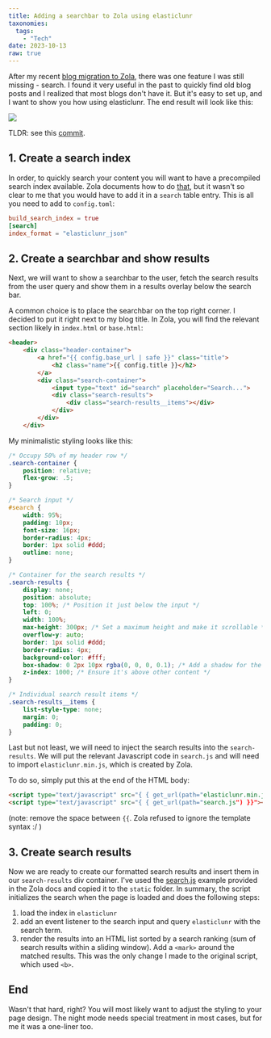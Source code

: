 ```yaml
---
title: Adding a searchbar to Zola using elasticlunr
taxonomies:
  tags:
    - "Tech"
date: 2023-10-13
raw: true
---
```


After my recent [blog migration to Zola](migration-from-hugo-to-zola.md), there was one feature I was still missing - search.
I found it very useful in the past to quickly find old blog posts and I realized that most blogs don't have it.
But it's easy to set up, and I want to show you how using elasticlunr.
The end result will look like this:

![](/images/zola-searchbar.png)


TLDR: see this [commit](https://github.com/elchead/blog/commit/71de31ecf69780b078ff34bdad4003d8237aec49).

## 1. Create a search index
In order, to quickly search your content you will want to have a precompiled search index available.
Zola documents how to do [that](https://www.getzola.org/documentation/content/search/), but it wasn't so clear to me that you would have to add it in a `search` table entry.
This is all you need to add to `config.toml`:
```toml
build_search_index = true
[search]
index_format = "elasticlunr_json"
```

## 2. Create a searchbar and show results
Next, we will want to show a searchbar to the user, fetch the search results from the user query and show them in a results overlay below the search bar.

A common choice is to place the searchbar on the top right corner. I decided to put it right next to my blog title. In Zola, you will find the relevant section likely in `index.html`  or `base.html`:
```html
<header>
    <div class="header-container">
        <a href="{{ config.base_url | safe }}" class="title">
            <h2 class="name">{{ config.title }}</h2>
        </a>
        <div class="search-container">
            <input type="text" id="search" placeholder="Search...">
            <div class="search-results">
                <div class="search-results__items"></div>
            </div>
        </div>
    </div>
```

My minimalistic styling looks like this:
```css
/* Occupy 50% of my header row */
.search-container {
    position: relative;
    flex-grow: .5;
}

/* Search input */
#search {
    width: 95%;
    padding: 10px;
    font-size: 16px;
    border-radius: 4px;
    border: 1px solid #ddd;
    outline: none;
}

/* Container for the search results */
.search-results {
    display: none;
    position: absolute;
    top: 100%; /* Position it just below the input */
    left: 0;
    width: 100%;
    max-height: 300px; /* Set a maximum height and make it scrollable */
    overflow-y: auto;
    border: 1px solid #ddd;
    border-radius: 4px;
    background-color: #fff;
    box-shadow: 0 2px 10px rgba(0, 0, 0, 0.1); /* Add a shadow for the overlay effect */
    z-index: 1000; /* Ensure it's above other content */
}

/* Individual search result items */
.search-results__items {
    list-style-type: none;
    margin: 0;
    padding: 0;
}
```

Last but not least, we will need to inject the search results into the `search-results`. We will put the relevant Javascript code in `search.js` and will need to import `elasticlunr.min.js`, which is created by Zola.

To do so, simply put this at the end of the HTML body:

```html
<script type="text/javascript" src="{ { get_url(path="elasticlunr.min.js") }}"></script>
<script type="text/javascript" src="{ { get_url(path="search.js") }}"></script>
```
(note: remove the space between `{{`. Zola refused to ignore the template syntax :/ )
## 3. Create search results
Now we are ready to create our formatted search results and insert them in our `search-results` div container.
I've used the  [search.js](https://github.com/getzola/zola/blob/master/docs/static/search.js) example provided in the Zola docs and copied it to the `static` folder.
In summary, the script initializes the search when the page is loaded and does the following steps:
1. load the index in `elasticlunr`
2. add an event listener to the search input and query `elasticlunr` with the search term.
3. render the results into an HTML list sorted by a search ranking (sum of search results within a sliding window). Add a `<mark>` around the matched results. This was the only change I made to the original script, which used `<b>`.

## End
Wasn't that hard, right? You will most likely want to adjust the styling to your page design. The night mode needs special treatment in most cases, but for me it was a one-liner too.
